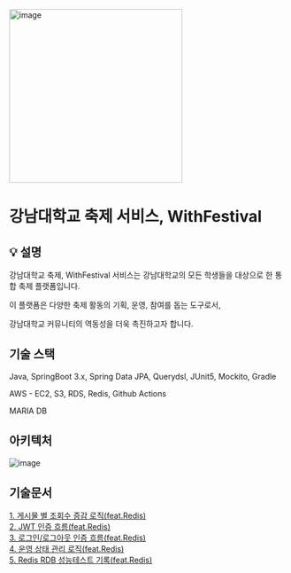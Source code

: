<img width="313" alt="image" src="https://github.com/miIlicon/WithFestival-BackEnd/assets/26915908/b71fb76b-51ba-4ce6-9811-38a04ba4e822"/>
<br/>

# 강남대학교 축제 서비스, WithFestival

## 💡 설명
강남대학교 축제, WithFestival 서비스는 강남대학교의 모든 학생들을 대상으로 한 통합 축제 플랫폼입니다. 

이 플랫폼은 다양한 축제 활동의 기획, 운영, 참여를 돕는 도구로서, 

강남대학교 커뮤니티의 역동성을 더욱 촉진하고자 합니다.

## 기술 스택
Java, SpringBoot 3.x, Spring Data JPA, Querydsl, JUnit5, Mockito, Gradle

AWS - EC2, S3, RDS, Redis, Github Actions

MARIA DB

## 아키텍처
![image](https://github.com/miIlicon/wf-back/assets/77851079/15befc60-0bfc-49a0-bf33-ec3ec218a6d1)


## 기술문서
<a href= "https://bedecked-hosta-ff2.notion.site/5666a27d972f4ba69f721f1651e8aa86?pvs=4" target="_blank"></a>


<a href= "https://bedecked-hosta-ff2.notion.site/feat-Redis-4c30c3012b984ba181b0c5810e49f575?pvs=4" target="_blank">  1. 게시물 별 조회수 증감 로직(feat.Redis)</a><br/>
<a href= "https://bedecked-hosta-ff2.notion.site/JWT-d0c64afe1bdf4a9dbee814c5df778e57?pvs=4" target="_blank">  2. JWT 인증 흐름(feat.Redis)</a><br/>
<a href= "https://bedecked-hosta-ff2.notion.site/dee8e72c02e044f882f19392b1cd413f?pvs=4" target="_blank">  3. 로그인/로그아웃 인증 흐름(feat.Redis)</a><br/>
<a href= "https://bedecked-hosta-ff2.notion.site/d4e79a01056747cf811cbec94324fb32?pvs=4" target="_blank">  4. 운영 상태 관리 로직(feat.Redis)</a><br/>
<a href= "https://bedecked-hosta-ff2.notion.site/Redis-RDB-a5a749ab80a4457c87d42f316e3a9e71?pvs=4" target="_blank">  5. Redis RDB 성능테스트 기록(feat.Redis)</a><br/>
